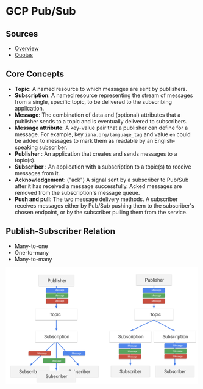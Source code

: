 # GCP Pub/Sub

## Sources

* [Overview](https://cloud.google.com/pubsub/docs/overview)
* [Quotas](https://cloud.google.com/pubsub/quotas)

## Core Concepts

* __Topic__: A named resource to which messages are sent by publishers.
* __Subscription__: A named resource representing the stream of messages from a single, specific topic, to be delivered to the subscribing application.
* __Message__: The combination of data and (optional) attributes that a publisher sends to a topic and is eventually delivered to subscribers.
* __Message attribute__: A key-value pair that a publisher can define for a message. For example, key `iana.org/language_tag` and value `en` could be added to messages to mark them as readable by an English-speaking subscriber.
* __Publisher__ : An application that creates and sends messages to a topic(s).
* __Subscriber__ : An application with a subscription to a topic(s) to receive messages from it.
* __Acknowledgement__: ("ack") A signal sent by a subscriber to Pub/Sub after it has received a message successfully. Acked messages are removed from the subscription's message queue.
* __Push and pull__: The two message delivery methods. A subscriber receives messages either by Pub/Sub pushing them to the subscriber's chosen endpoint, or by the subscriber pulling them from the service.

## Publish-Subscriber Relation

* Many-to-one
* One-to-many
* Many-to-many

<img src="./assets/pubsub.png">
